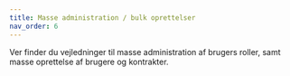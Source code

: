 ```yaml
---
title: Masse administration / bulk oprettelser
nav_order: 6
---
```


Ver finder du vejledninger til masse administration af brugers roller, samt masse oprettelse af brugere og kontrakter.
